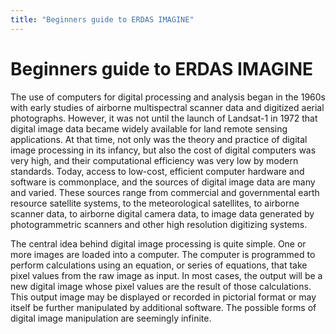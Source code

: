 ```yaml
---
title: "Beginners guide to ERDAS IMAGINE"
---
```


# Beginners guide to ERDAS IMAGINE

The use of computers for digital processing and analysis began in the 1960s with early studies  of airborne multispectral scanner data and digitized aerial photographs. However,  it was not until  the launch of Landsat-1 in 1972 that digital image data became widely available for land remote sensing applications. At that time, not only was the theory and practice of digital image processing  in its infancy, but also the cost of digital computers was very high, and their computational efficiency was very low by modern standards. Today, access to low-cost, efficient computer hardware and software is commonplace, and the sources of digital image data are many and varied. These sources range from commercial and governmental earth resource satellite systems, to the meteorological satellites, to airborne scanner data, to airborne digital camera data, to image data generated by photogrammetric scanners and other high resolution digitizing systems.



The central idea behind digital image processing is quite simple. One or more images are loaded into a computer. The computer is programmed to perform calculations using an equation, or series  of equations, that take pixel values from the raw image as input. In most cases, the output will be a new digital image whose pixel values are the result of those calculations. This output image may be displayed or recorded in pictorial format or may itself be further manipulated by additional software. The possible forms of digital image manipulation are seemingly infinite.
